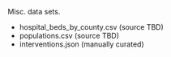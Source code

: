 Misc. data sets.

* hospital_beds_by_county.csv (source TBD)
* populations.csv (source TBD)
* interventions.json (manually curated)
